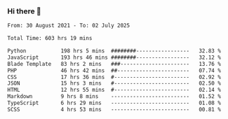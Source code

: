 ### Hi there 👋

<!--
**dominoto/dominoto** is a ✨ _special_ ✨ repository because its `README.md` (this file) appears on your GitHub profile.

Here are some ideas to get you started:

- 🔭 I’m currently working on ...
- 🌱 I’m currently learning ...
- 👯 I’m looking to collaborate on ...
- 🤔 I’m looking for help with ...
- 💬 Ask me about ...
- 📫 How to reach me: ...
- 😄 Pronouns: ...
- ⚡ Fun fact: ...
-->
<!--START_SECTION:waka-->

```txt
From: 30 August 2021 - To: 02 July 2025

Total Time: 603 hrs 19 mins

Python           198 hrs 5 mins  ########-----------------   32.83 %
JavaScript       193 hrs 46 mins ########-----------------   32.12 %
Blade Template   83 hrs 2 mins   ###----------------------   13.76 %
PHP              46 hrs 42 mins  ##-----------------------   07.74 %
CSS              17 hrs 36 mins  #------------------------   02.92 %
JSON             15 hrs 3 mins   #------------------------   02.50 %
HTML             12 hrs 55 mins  #------------------------   02.14 %
Markdown         9 hrs 8 mins    -------------------------   01.52 %
TypeScript       6 hrs 29 mins   -------------------------   01.08 %
SCSS             4 hrs 53 mins   -------------------------   00.81 %
```

<!--END_SECTION:waka-->
